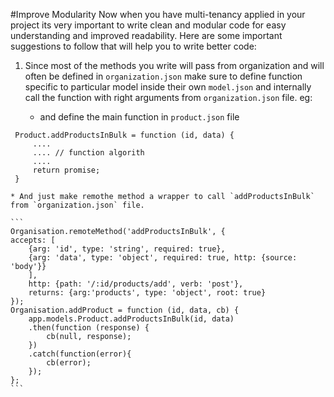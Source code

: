 #Improve Modularity
Now when you have multi-tenancy applied in your project its very important to write clean and modular code for easy understanding and improved readability. Here are some important suggestions to follow that will help you to write better code:

1. Since most of the methods you write will pass from organization and will often be defined in `organization.json` make sure to define function specific to particular model inside their own `model.json` and internally call the function with right arguments from `organization.json` file.
eg:

    * and define the main function in `product.json` file 
```
 Product.addProductsInBulk = function (id, data) {
     ....
     .... // function algorith
     ....
     return promise;
 }
```
    * And just make remothe method a wrapper to call `addProductsInBulk` from `organization.json` file.
        
    ```
    Organisation.remoteMethod('addProductsInBulk', {
    accepts: [
        {arg: 'id', type: 'string', required: true},
        {arg: 'data', type: 'object', required: true, http: {source: 'body'}}
        ],
        http: {path: '/:id/products/add', verb: 'post'},
        returns: {arg:'products', type: 'object', root: true}
    });
    Organisation.addProduct = function (id, data, cb) {
        app.models.Product.addProductsInBulk(id, data)
        .then(function (response) {
            cb(null, response);
        })
        .catch(function(error){
            cb(error);
        });
    };
    ```